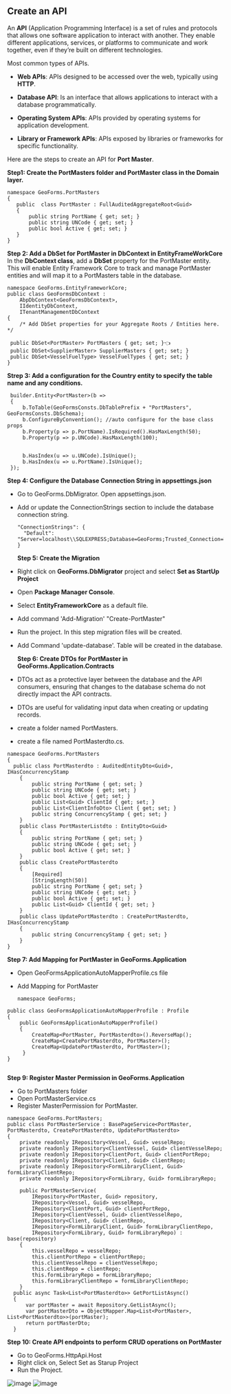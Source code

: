 ## Create an API
An **API** (Application Programming Interface) is a set of rules and protocols that allows one software application to interact with another. They enable different applications, services, or platforms to communicate and work together, even if they’re built on different technologies.

Most common types of APIs. 
- **Web APIs**: APIs designed to be accessed over the web, typically using **HTTP**.

 - **Database API**: Is an interface that allows applications to interact with a database programmatically. 
 
- **Operating System APIs**: APIs provided by operating systems for application development.
 - **Library or Framework APIs**: APIs exposed by libraries or frameworks for specific functionality.
 

Here are the steps to create an API for **Port Master**. 

 **Step1: Create the PortMasters folder and PortMaster class in the Domain layer.** 
 ```
namespace GeoForms.PortMasters
{
    public  class PortMaster : FullAuditedAggregateRoot<Guid>
    {
        public string PortName { get; set; }
        public string UNCode { get; set; }
        public bool Active { get; set; }
    }
}
```
**Step 2: Add a DbSet for PortMaster in DbContext in EntityFrameWorkCore**
In the **DbContext class**, add a **DbSet** property for the PortMaster entity. This will enable Entity Framework Core to track and manage PortMaster entities and will map it to a PortMasters table in the database.

```
namespace GeoForms.EntityFrameworkCore;
public class GeoFormsDbContext :
    AbpDbContext<GeoFormsDbContext>,
    IIdentityDbContext,
    ITenantManagementDbContext
{
    /* Add DbSet properties for your Aggregate Roots / Entities here. */

 public DbSet<PortMaster> PortMasters { get; set; }👈
 public DbSet<SupplierMaster> SupplierMasters { get; set; }
 public DbSet<VesselFuelType> VesselFuelTypes { get; set; }
}
```

**Strep 3: Add a configuration for the Country entity to specify the table name and any conditions.**

```
 builder.Entity<PortMaster>(b =>
 {
     b.ToTable(GeoFormsConsts.DbTablePrefix + "PortMasters", GeoFormsConsts.DbSchema);
     b.ConfigureByConvention(); //auto configure for the base class props
     b.Property(p => p.PortName).IsRequired().HasMaxLength(50);
     b.Property(p => p.UNCode).HasMaxLength(100);


     b.HasIndex(u => u.UNCode).IsUnique();
     b.HasIndex(u => u.PortName).IsUnique();
 });
```

**Step 4: Configure the Database Connection String in appsettings.json** 
- Go to GeoForms.DbMigrator. Open appsettings.json.
- Add or update the ConnectionStrings section to include the database connection string.
  ```
  "ConnectionStrings": {
    "Default": "Server=localhost\\SQLEXPRESS;Database=GeoForms;Trusted_Connection=True;TrustServerCertificate=True"
  }
  ```

  **Step 5: Create the Migration**
- Right click on **GeoForms.DbMigrator** project and select **Set as StartUp Project**
- Open **Package Manager Console**.
- Select **EntityFrameworkCore** as a default file.
- Add command 'Add-Migration' "Create-PortMaster"
- Run the project.
  In this step migration files will be created.
- Add Command 'update-database'.
  Table will be created in the database.

  **Step 6: Create DTOs for PortMaster in GeoForms.Application.Contracts**
- DTOs act as a protective layer between the database and the API consumers, ensuring that changes to the database schema do not directly impact the API contracts.
- DTOs are useful for validating input data when creating or updating records.
- create a folder named PortMasters.
- create a file named PortMasterdto.cs.

```
namespace GeoForms.PortMasters
{
  public class PortMasterdto : AuditedEntityDto<Guid>, IHasConcurrencyStamp
    {
        public string PortName { get; set; }
        public string UNCode { get; set; }
        public bool Active { get; set; }
        public List<Guid> ClientId { get; set; }
        public List<ClientInfoDto> Client { get; set; }
        public string ConcurrencyStamp { get; set; }
    }
    public class PortMasterListdto : EntityDto<Guid>
    {
        public string PortName { get; set; }
        public string UNCode { get; set; }
        public bool Active { get; set; }
    }
    public class CreatePortMasterdto
    {
        [Required]
        [StringLength(50)]
        public string PortName { get; set; }
        public string UNCode { get; set; }
        public bool Active { get; set; }
        public List<Guid> ClientId { get; set; }
    }
    public class UpdatePortMasterdto : CreatePortMasterdto, IHasConcurrencyStamp
    {
        public string ConcurrencyStamp { get; set; } 
    }
}
```

**Step 7: Add Mapping for PortMaster in GeoForms.Application**
- Open GeoFormsApplicationAutoMapperProfile.cs file
- Add Mapping for PortMaster
  
  ```
  namespace GeoForms;
```  
public class GeoFormsApplicationAutoMapperProfile : Profile
{
    public GeoFormsApplicationAutoMapperProfile()
    {
        CreateMap<PortMaster, PortMasterdto>().ReverseMap();
        CreateMap<CreatePortMasterdto, PortMaster>();
        CreateMap<UpdatePortMasterdto, PortMaster>();
     }
}
        
```

**Step 9: Register Master Permission in GeoForms.Application**
- Go to PortMasters folder
- Open PortMasterService.cs
- Register MasterPermission for PortMaster.
```
namespace GeoForms.PortMasters;
public class PortMasterService : BasePageService<PortMaster, PortMasterdto, CreatePortMasterdto, UpdatePortMasterdto>
{
    private readonly IRepository<Vessel, Guid> vesselRepo;
    private readonly IRepository<ClientVessel, Guid> clientVesselRepo;
    private readonly IRepository<ClientPort, Guid> clientPortRepo;
    private readonly IRepository<Client, Guid> clientRepo;
    private readonly IRepository<FormLibraryClient, Guid> formLibraryClientRepo;
    private readonly IRepository<FormLibrary, Guid> formLibraryRepo;

    public PortMasterService(
        IRepository<PortMaster, Guid> repository,
        IRepository<Vessel, Guid> vesselRepo,
        IRepository<ClientPort, Guid> clientPortRepo,
        IRepository<ClientVessel, Guid> clientVesselRepo,
        IRepository<Client, Guid> clientRepo,
        IRepository<FormLibraryClient, Guid> formLibraryClientRepo,
        IRepository<FormLibrary, Guid> formLibraryRepo) : base(repository)
    {
        this.vesselRepo = vesselRepo;
        this.clientPortRepo = clientPortRepo;
        this.clientVesselRepo = clientVesselRepo;
        this.clientRepo = clientRepo;
        this.formLibraryRepo = formLibraryRepo;
        this.formLibraryClientRepo = formLibraryClientRepo;
    }
  public async Task<List<PortMasterdto>> GetPortListAsync()
  {
      var portMaster = await Repository.GetListAsync();
      var portMasterDto = ObjectMapper.Map<List<PortMaster>, List<PortMasterdto>>(portMaster);
      return portMasterDto;
  }
```

**Step 10: Create API endpoints to perform CRUD operations on PortMaster** 
- Go to GeoForms.HttpApi.Host
- Right click on, Select Set as Starup Project
- Run the Project.

![image](https://github.com/user-attachments/assets/6048ce6d-e1dc-4bb0-bfaa-bd798e7dda8e)
![image](https://github.com/user-attachments/assets/bddb3ed1-4464-477b-ba73-33efa722ca8a)



  

